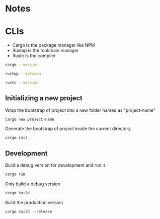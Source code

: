 # Notes

# CLIs

- Cargo is the package manager like NPM
- Rustup is the toolchain manager
- Rustc is the compiler

```bash
cargo --version
```
```bash
rustup --version
```
```bash
rustc --version
```

## Initializing a new project
Wrap the bootstrap of project into a new folder named as "project-name"
```bash
cargo new project-name
```

Generate the bootstrap of project inside the current directory
```bash
cargo init
```

## Development 
Build a debug version for development and run it
```bash
cargo run
```

Only build a debug version
```bash
cargo build
```

Build the production version
```
cargo build --release
```